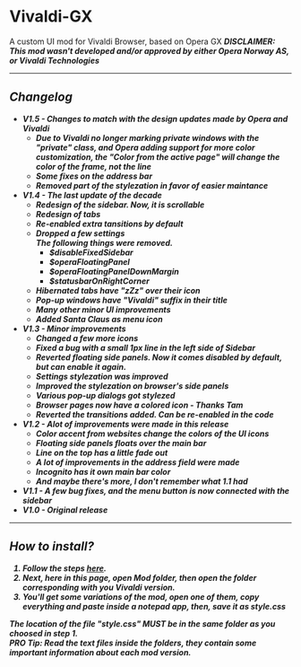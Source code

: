 # Vivaldi-GX
A custom UI mod for Vivaldi Browser, based on Opera GX
<b><i>DISCLAIMER: This mod wasn't developed and/or approved by either Opera Norway AS, or Vivaldi Technologies<i><b>
<hr>
<h2>Changelog</h2>
<ul>
  <li>V1.5 - Changes to match with the design updates made by Opera and Vivaldi
    <ul>
      <li>Due to Vivaldi no longer marking private windows with the "private" class, and Opera adding support for more color customization, the "Color from the active page" will change the color of the frame, not the line</li>
      <li>Some fixes on the address bar</li>
      <li>Removed part of the stylezation in favor of easier maintance</li>
    </ul>
  </li>
  <li>V1.4 - The last update of the decade
    <ul>
      <li>Redesign of the sidebar. Now, it is scrollable</li>
      <li>Redesign of tabs</li>
      <li>Re-enabled extra tansitions by default</li>
      <li>Dropped a few settings<br/>
        The following things were removed.
        <ul>
          <li>$disableFixedSidebar</li>
          <li>$operaFloatingPanel</li>
          <li>$operaFloatingPanelDownMargin</li>
          <li>$statusbarOnRightCorner</li>
        </ul>
      </li>
      <li>Hibernated tabs have "zZz" over their icon</li>
      <li>Pop-up windows have "Vivaldi" suffix in their title</li>
      <li>Many other minor UI improvements</li>
      <li>Added Santa Claus as menu icon</li>
    </ul>
  </li>
  <li>V1.3 - Minor improvements
    <ul>
      <li>Changed a few more icons</li>
      <li>Fixed a bug with a small 1px line in the left side of Sidebar</li>
      <li>Reverted floating side panels. Now it comes disabled by default, but can enable it again.</li>
      <li>Settings stylezation was improved</li>
      <li>Improved the stylezation on browser's side panels</li>
      <li>Various pop-up dialogs got stylezed</li>
      <li>Browser pages now have a colored icon - Thanks Tam</li>
      <li>Reverted the transitions added. Can be re-enabled in the code</li>
    </ul>
  </li>
  <li>V1.2 - Alot of improvements were made in this release
    <ul>
      <li>Color accent from websites change the colors of the UI icons</li>
      <li>Floating side panels floats over the main bar</li>
      <li>Line on the top has a little fade out</li>
      <li>A lot of improvements in the address field were made</li>
      <li>Incognito has it own main bar color</li>
      <li>And maybe there's more, I don't remember what 1.1 had</li>
    </ul>
  </li>
  <li>V1.1 - A few bug fixes, and the menu button is now connected with the sidebar</li>
  <li>V1.0 - Original release</li>
</ul>
<hr>
<h2>How to install?</h2>
<ol>
<li>Follow the steps <a href="https://forum.vivaldi.net/topic/10549/modding-vivaldi">here</a>.</li>
<li>Next, here in this page, open Mod folder, then open the folder corresponding with you Vivaldi version.</li>
<li>You'll get some variations of the mod, open one of them, copy everything and paste inside a notepad app, then, save it as style.css</li>
</ol>
The location of the file "style.css" MUST be in the same folder as you choosed in step 1.
<br>PRO Tip: Read the text files inside the folders, they contain some important information about each mod version.
